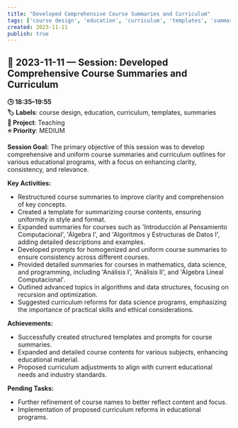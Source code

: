 ```yaml
---
title: "Developed Comprehensive Course Summaries and Curriculum"
tags: ['course design', 'education', 'curriculum', 'templates', 'summaries']
created: 2023-11-11
publish: true
---
```


## 📅 2023-11-11 — Session: Developed Comprehensive Course Summaries and Curriculum

**🕒 18:35–19:55**  
**🏷️ Labels**: course design, education, curriculum, templates, summaries  
**📂 Project**: Teaching  
**⭐ Priority**: MEDIUM  


**Session Goal:**
The primary objective of this session was to develop comprehensive and uniform course summaries and curriculum outlines for various educational programs, with a focus on enhancing clarity, consistency, and relevance.

**Key Activities:**
- Restructured course summaries to improve clarity and comprehension of key concepts.
- Created a template for summarizing course contents, ensuring uniformity in style and format.
- Expanded summaries for courses such as 'Introducción al Pensamiento Computacional', 'Álgebra I', and 'Algoritmos y Estructuras de Datos I', adding detailed descriptions and examples.
- Developed prompts for homogenized and uniform course summaries to ensure consistency across different courses.
- Provided detailed summaries for courses in mathematics, data science, and programming, including 'Análisis I', 'Análisis II', and 'Álgebra Lineal Computacional'.
- Outlined advanced topics in algorithms and data structures, focusing on recursion and optimization.
- Suggested curriculum reforms for data science programs, emphasizing the importance of practical skills and ethical considerations.

**Achievements:**
- Successfully created structured templates and prompts for course summaries.
- Expanded and detailed course contents for various subjects, enhancing educational material.
- Proposed curriculum adjustments to align with current educational needs and industry standards.

**Pending Tasks:**
- Further refinement of course names to better reflect content and focus.
- Implementation of proposed curriculum reforms in educational programs.

